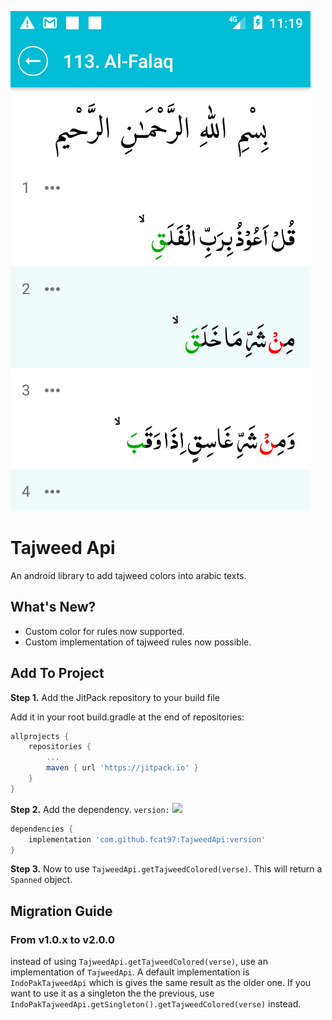 ![cover image](https://github.com/fcat97/TajweedApi/blob/main/doc/cover.png?raw=true)

# Tajweed Api

An android library to add tajweed colors into arabic texts. 

## What's New?

- Custom color for rules now supported.
- Custom implementation of tajweed rules now possible.

## Add To Project

**Step 1.** Add the JitPack repository to your build file

Add it in your root build.gradle at the end of repositories:

```gradle
allprojects {
    repositories {
        ...
        maven { url 'https://jitpack.io' }
    }
}
```

**Step 2.** Add the dependency. `version:` [![](https://jitpack.io/v/fcat97/TajweedApi.svg)](https://jitpack.io/#fcat97/TajweedApi)

```gradle
dependencies {
    implementation 'com.github.fcat97:TajweedApi:version'
}
```

**Step 3.** Now to use `TajweedApi.getTajweedColored(verse)`. This will return a `Spanned` object.


## Migration Guide

### From v1.0.x to v2.0.0

instead of using `TajweedApi.getTajweedColored(verse)`, use an implementation of `TajweedApi`.
A default implementation is `IndoPakTajweedApi` which is gives the same result as the older one.
If you want to use it as a singleton the the previous, use `IndoPakTajweedApi.getSingleton().getTajweedColored(verse)` instead.